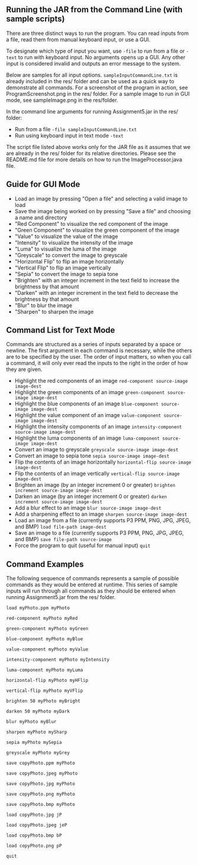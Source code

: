 ## Running the JAR from the Command Line (with sample scripts)
There are three distinct ways to run the program. You can read inputs from a file, read them from manual keyboard input, or use a GUI.

To designate which type of input you want, use `-file` to run from a file or `-text` to run with keyboard input. No arguments opens up a GUI. Any other input is considered invalid and outputs an error message to the system.

Below are samples for all input options. `sampleInputCommandLine.txt` is already included in the res/ folder and can be used as a quick way to demonstrate all commands. 
For a screenshot of the program in action, see ProgramScreenshot.png in the res/ folder. 
For a sample image to run in GUI mode, see sampleImage.png in the res/folder.

In the command line arguments for running Assignment5.jar in the res/ folder:
- Run from a file 
`-file sampleInputCommandLine.txt` 
- Run using keyboard input in text mode
`-text` 

The script file listed above works only for the JAR file as it assumes that we are already in the res/ folder for its relative directories. Please see the README.md file for more details on how to run the ImageProcessor.java file.

## Guide for GUI Mode
- Load an image by pressing "Open a file" and selecting a valid image to load
- Save the image being worked on by pressing "Save a file" and choosing a name and directory
- "Red Component" to visualize the red component of the image
- "Green Component" to visualize the green component of the image
- "Value" to visualize the value of the image
- "Intensity" to visualize the intensity of the image
- "Luma" to visualize the luma of the image
- "Greyscale" to convert the image to greyscale
- "Horizontal Flip" to flip an image horizontally
- "Vertical Flip" to flip an image vertically 
- "Sepia" to convert the image to sepia tone
- "Brighten" with an integer increment in the text field to increase the brightness by that amount
- "Darken" with an integer increment in the text field to decrease the brightness by that amount
- "Blur" to blur the image
- "Sharpen" to sharpen the image

## Command List for Text Mode
Commands are structured as a series of inputs separated by a space or newline. The first argument in each command is necessary, while the others are to be specified by the user. The order of input matters, so when you call a command, it will only ever read the inputs to the right in the order of how they are given.
- Highlight the red components of an image
`red-component source-image image-dest`
- Highlight the green components of an image
`green-component source-image image-dest`
- Highlight the blue components of an image
`blue-component source-image image-dest`
- Highlight the value component of an image
`value-component source-image image-dest`
- Highlight the intensity components of an image
`intensity-component source-image image-dest`
- Highlight the luma components of an image
`luma-component source-image image-dest`
- Convert an image to greyscale
`greyscale source-image image-dest`
- Convert an image to sepia tone
`sepia source-image image-dest`
- Flip the contents of an image horizontally
`horizontal-flip source-image image-dest`
- Flip the contents of an image vertically
`vertical-flip source-image image-dest`
- Brighten an image (by an integer increment 0 or greater)
`brighten increment source-image image-dest`
- Darken an image (by an integer increment 0 or greater)
`darken increment source-image image-dest`
- Add a blur effect to an image
`blur source-image image-dest`
- Add a sharpening effect to an image
`sharpen source-image image-dest`
- Load an image from a file (currently supports P3 PPM, PNG, JPG, JPEG, and BMP)
`load file-path image-dest`
- Save an image to a file (currently supports P3 PPM, PNG, JPG, JPEG, and BMP)
`save file-path source-image`
- Force the program to quit (useful for manual input)
`quit`

## Command Examples
The following sequence of commands represents a sample of possible commands as they would be entered at runtime. This series of sample inputs will run through all commands as they should be entered when running Assignment5.jar from the res/ folder.

`load myPhoto.ppm myPhoto`

`red-component myPhoto myRed`

`green-component myPhoto myGreen`

`blue-component myPhoto myBlue`

`value-component myPhoto myValue`

`intensity-component myPhoto myIntensity`

`luma-component myPhoto myLuma`

`horizontal-flip myPhoto myHFlip`

`vertical-flip myPhoto myVFlip`

`brighten 50 myPhoto myBright`

`darken 50 myPhoto myDark`

`blur myPhoto myBlur`

`sharpen myPhoto mySharp`

`sepia myPhoto mySepia`

`greyscale myPhoto myGrey`

`save copyPhoto.ppm myPhoto`

`save copyPhoto.jpeg myPhoto`

`save copyPhoto.jpg myPhoto`

`save copyPhoto.png myPhoto`

`save copyPhoto.bmp myPhoto`

`load copyPhoto.jpg jP`

`load copyPhoto.jpeg jeP`

`load copyPhoto.bmp bP`

`load copyPhoto.png pP`

`quit`
